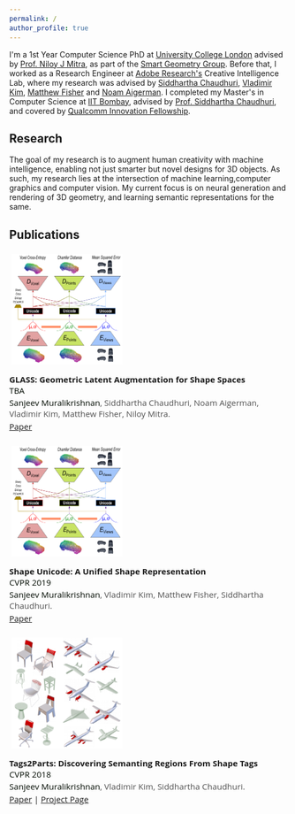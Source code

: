 ```yaml
---
permalink: /
author_profile: true
---
```


I'm a 1st Year Computer Science PhD at [University College London](https://www.ucl.ac.uk/) advised by [Prof. Niloy J Mitra](http://www0.cs.ucl.ac.uk/staff/n.mitra/), as part of the [Smart Geometry Group](https://geometry.cs.ucl.ac.uk/).
Before that, I worked as a Research Engineer at [Adobe Research's](https://research.adobe.com/) Creative Intelligence Lab, where my research was advised by [Siddhartha Chaudhuri](https://www.cse.iitb.ac.in/~sidch/index.html), [Vladimir Kim](http://www.vovakim.com/), [Matthew Fisher](https://techmatt.github.io/) and [Noam Aigerman](https://noamaig.github.io/).
I completed my Master's in Computer Science at [IIT Bombay](http://www.iitb.ac.in/), advised by [Prof. Siddhartha Chaudhuri](https://www.cse.iitb.ac.in/~sidch), and covered by [Qualcomm Innovation Fellowship](https://www.qualcomm.com/invention/research/university-relations/innovation-fellowship/winners). 


Research
--------

The goal of my research is to augment human creativity with machine intelligence, enabling not just smarter but novel designs for 3D objects. As such, my research lies at the intersection of machine learning,computer graphics and computer vision. My current focus is on neural generation and rendering of 3D geometry, and learning semantic representations for the same.


Publications
------------

<div style="display:block;font-size:15px;font-family:'Open Sans',sans-serif">
<ol style="padding:0px;list-style-type:none">

<li style="padding-bottom:20px; position:relative;">

<img style="float: left;width:200px;height:200px; padding:5px; margin-right:10px; max-width:100%; max-height:100%" src="images/shapeunicode.png">

<div style="float:left;padding-top:12px">
<b>GLASS: Geometric Latent Augmentation for Shape Spaces</b>
<br>
<span style="font-size:101%; color:rgb(0,10,0)">TBA</span>
<br>
<div style="padding-top:2px">
<span style="display:block; color:rgb(80,80,80);padding-bottom:3px">
<span style="font-size:101%; color:rgb(0,10,0)">Sanjeev Muralikrishnan</span>, Siddhartha Chaudhuri, Noam Aigerman, Vladimir Kim, Matthew Fisher, Niloy Mitra.
</span>
<a href="https://arxiv.org/abs/2108.03225">Paper</a>
</div>
</div>
<div style="clear:both"></div>
</li>

<li style="padding-bottom:20px; position:relative;">

<img style="float: left;width:200px;height:200px; padding:5px; margin-right:10px; max-width:100%; max-height:100%" src="images/shapeunicode.png">

<div style="float:left;padding-top:12px">
<b>Shape Unicode: A Unified Shape Representation</b>
<br>
<span style="font-size:101%; color:rgb(0,10,0)">CVPR 2019</span>
<br>
<div style="padding-top:2px">
<span style="display:block; color:rgb(80,80,80);padding-bottom:3px">
<span style="font-size:101%; color:rgb(0,10,0)">Sanjeev Muralikrishnan</span>, Vladimir Kim, Matthew Fisher, Siddhartha Chaudhuri.
</span>
<a href="https://openaccess.thecvf.com/content_CVPR_2019/papers/Muralikrishnan_Shape_Unicode_A_Unified_Shape_Representation_CVPR_2019_paper.pdf">Paper</a>
</div>
</div>
<div style="clear:both"></div>
</li>

<li style="padding-bottom:20px;position:relative;">

<img style="float: left;width:200px;height:200px; padding:5px; margin-right:10px; max-width:100%; max-height:100%" src="images/tags2parts.png">

<div style="float:left;padding-top:12px">
<b>Tags2Parts: Discovering Semanting Regions From Shape Tags</b>
<br>
<span style="font-size:101%; color:rgb(0,10,0)">CVPR 2018</span>
<br>
<div style="padding-top:2px">
<span style="display:block; color:rgb(80,80,80);padding-bottom:3px">
<span style="font-size:101%; color:rgb(0,10,0)">Sanjeev Muralikrishnan</span>, Vladimir Kim, Siddhartha Chaudhuri.
</span>
<a href="https://arxiv.org/pdf/1708.06673.pdf">Paper</a>
 | <a href="https://www.cse.iitb.ac.in/~sidch/projects/tags2parts/index.html">Project Page</a>
</div>
</div>

<div style="clear:both"></div>
</li>

</ol>
</div>
